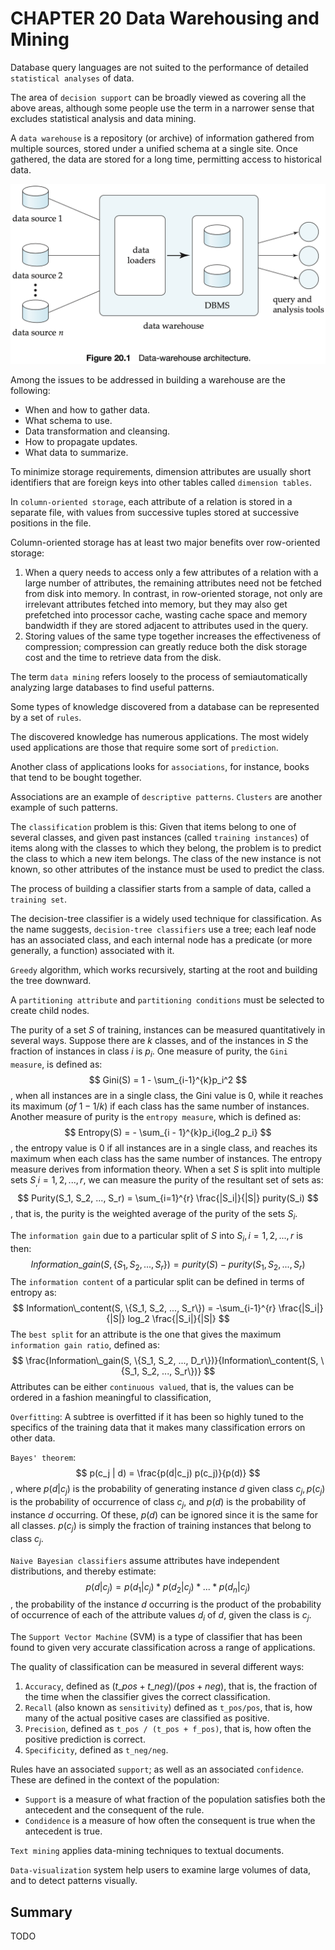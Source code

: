 # CHAPTER 20 Data Warehousing and Mining



Database query languages are not suited to the performance of detailed `statistical analyses` of data.

The area of `decision support` can be broadly viewed as covering all the above areas, although some people use the term in a narrower sense that excludes statistical analysis and data mining.

A `data warehouse` is a repository (or archive) of information gathered from multiple sources, stored under a unified schema at a single site. Once gathered, the data are stored for a long time, permitting access to historical data.

![20_1](res/20_1.png)

Among the issues to be addressed in building a warehouse are the following:

- When and how to gather data.
- What schema to use.
- Data transformation and cleansing.
- How to propagate updates.
- What data to summarize.

To minimize storage requirements, dimension attributes are usually short identifiers that are foreign keys into other tables called `dimension tables`.

In `column-oriented storage`, each attribute of a relation is stored in a separate file, with values from successive tuples stored at successive positions in the file.

Column-oriented storage has at least two major benefits over row-oriented storage:

1. When a query needs to access only a few attributes of a relation with a large number of attributes, the remaining attributes need not be fetched from disk into memory. In contrast, in row-oriented storage, not only are irrelevant attributes fetched into memory, but they may also get prefetched into processor cache, wasting cache space and memory bandwidth if they are stored adjacent to attributes used in the query.
2. Storing values of the same type together increases the effectiveness of compression; compression can greatly reduce both the disk storage cost and the time to retrieve data from the disk.

The term `data mining` refers loosely to the process of semiautomatically analyzing large databases to find useful patterns.

Some types of knowledge discovered from a database can be represented by a set of `rules`.

The discovered knowledge has numerous applications. The most widely used applications are those that require some sort of `prediction`.

Another class of applications looks for `associations`, for instance, books that tend to be bought together.

Associations are an example of `descriptive patterns`. `Clusters` are another example of such patterns.

The `classification` problem is this: Given that items belong to one of several classes, and given past instances (called `training instances`) of items along with the classes to which they belong, the problem is to predict the class to which a new item belongs. The class of the new instance is not known, so other attributes of the instance must be used to predict the class.

The process of building a classifier starts from a sample of data, called a `training set`.

The decision-tree classifier is a widely used technique for classification. As the name suggests, `decision-tree classifiers` use a tree; each leaf node has an associated class, and each internal node has a predicate (or more generally, a function) associated with it.

`Greedy` algorithm, which works recursively, starting at the root and building the tree downward.

A `partitioning attribute` and `partitioning conditions` must be selected to create child nodes.

The purity of a set $S$ of training, instances can be measured quantitatively in several ways. Suppose there are $k$ classes, and of the instances in $S$ the fraction of instances in class $i$ is $p_i$. One measure of purity, the `Gini measure`, is defined as:
$$
Gini(S) = 1 - \sum_{i-1}^{k}p_i^2
$$
, when all instances are in a single class, the Gini value is 0, while it reaches its maximum ($of\ 1 - 1/k$) if each class has the same number of instances. Another measure of purity is the `entropy measure`, which is defined as:
$$
Entropy(S) = - \sum_{i - 1}^{k}p_i{log_2 p_i}
$$
, the entropy value is 0 if all instances are in a single class, and reaches its maximum when each class has the same number of instances. The entropy measure derives from information theory. When a set $S$ is split into multiple sets $S_, i = 1, 2, ..., r$, we can measure the purity of the resultant set of sets as:
$$
Purity(S_1, S_2, ..., S_r) = \sum_{i=1}^{r} \frac{|S_i|}{|S|} purity(S_i)
$$
, that is, the purity is the weighted average of the purity of the sets $S_i$.

The `information gain` due to a particular split of $S$ into $S_i, i = 1, 2, ..., r$ is then:
$$
Information\_gain(S, \{S_1, S_2, ..., S_r\}) = purity(S) - purity(S_1, S_2, ..., S_r)
$$
The `information content` of a particular split can be defined in terms of entropy as:
$$
Information\_content(S, \{S_1, S_2, ..., S_r\}) = -\sum_{i-1}^{r} \frac{|S_i|}{|S|} log_2 \frac{|S_i|}{|S|}
$$
The `best split` for an attribute is the one that gives the maximum `information gain ratio`, defined as:
$$
\frac{Information\_gain(S, \{S_1, S_2, ..., D_r\})}{Information\_content(S, \{S_1, S_2, ..., S_r\})}
$$
Attributes can be either `continuous valued`, that is, the values can be ordered in a fashion meaningful to classification, 

`Overfitting`: A subtree is overfitted if it has been so highly tuned to the specifics of the training data that it makes many classification errors on other data.

`Bayes' theorem`: 
$$
p(c_j | d) = \frac{p(d|c_j) p(c_j)}{p(d)}
$$
, where $p(d|c_j)$ is the probability of generating instance $d$ given class $c_j, p(c_j)$ is the probability of occurrence of class $c_j$, and $p(d)$ is the probability of instance $d$ occurring. Of these, $p(d)$ can be ignored since it is the same for all classes. $p(c_j)$ is simply the fraction of training instances that belong to class $c_j$.

`Naive Bayesian classifiers` assume attributes have independent distributions, and thereby estimate:
$$
p(d|c_j) = p(d_1 | c_j) * p(d_2 | c_j) * ... * p(d_n|c_j)
$$
, the probability of the instance $d$ occurring is the product of the probability of occurrence of each of the attribute values $d_i$ of $d$, given the class is $c_j$.

The `Support Vector Machine` (SVM) is a type of classifier that has been found to given very accurate classification across a range of applications.

The quality of classification can be measured in several different ways:

1. `Accuracy`, defined as $(t\_pos + t\_neg) / (pos + neg)$, that is, the fraction of the time when the classifier gives the correct classification.
2. `Recall` (also known as `sensitivity`) defined as `t_pos/pos`, that is, how many of the actual positive cases are classified as positive.
3. `Precision`, defined as `t_pos / (t_pos + f_pos)`, that is, how often the positive prediction is correct.
4. `Specificity`, defined as `t_neg/neg`.

Rules have an associated `support`; as well as an associated `confidence`. These are defined in the context of the population:

- `Support` is a measure of what fraction of the population satisfies both the antecedent and the consequent of the rule.
- `Condidence` is a measure of how often the consequent is true when the antecedent is true.

`Text mining` applies data-mining techniques to textual documents.

`Data-visualization` system help users to examine large volumes of data, and to detect patterns visually.



## Summary

TODO